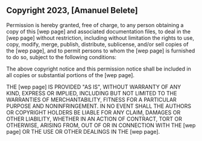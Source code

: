 ## Copyright 2023, [Amanuel Belete]



Permission is hereby granted, free of charge, to any person obtaining a copy of this [wep page] and associated documentation files, to deal in the [wep page] without restriction, including without limitation the rights to use, copy, modify, merge, publish, distribute, sublicense, and/or sell copies of the [wep page], and to permit persons to whom the [wep page] is furnished to do so, subject to the following conditions:

The above copyright notice and this permission notice shall be included in all copies or substantial portions of the [wep page].

THE [wep page] IS PROVIDED "AS IS", WITHOUT WARRANTY OF ANY KIND, EXPRESS OR IMPLIED, INCLUDING BUT NOT LIMITED TO THE WARRANTIES OF MERCHANTABILITY, FITNESS FOR A PARTICULAR PURPOSE AND NONINFRINGEMENT. IN NO EVENT SHALL THE AUTHORS OR COPYRIGHT HOLDERS BE LIABLE FOR ANY CLAIM, DAMAGES OR OTHER LIABILITY, WHETHER IN AN ACTION OF CONTRACT, TORT OR OTHERWISE, ARISING FROM, OUT OF OR IN CONNECTION WITH THE [wep page] OR THE USE OR OTHER DEALINGS IN THE [wep page].
